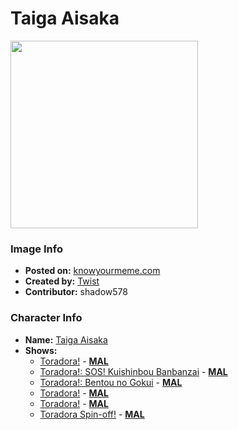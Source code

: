 # Taiga Aisaka

<img src="https://raw.githubusercontent.com/shadow578/Project-Padoru/master/Padoru/toradora-taiga.png" height="300">

### Image Info
* **Posted on:**     [knowyourmeme.com](https://knowyourmeme.com/photos/1436794-padoru)
* **Created by:**    [Twist](https://github.com/shadow578/Project-Padoru/blob/master/table-of-contents/creators/Twist.md)
* **Contributor:**   shadow578

### Character Info
* **Name:**   [Taiga Aisaka](https://myanimelist.net/character/12064)
* **Shows:**
  * [Toradora!](https://github.com/shadow578/Project-Padoru/blob/master/table-of-contents/shows/Toradora.md) - [__MAL__](https://myanimelist.net/anime/4224/Toradora)
  * [Toradora!: SOS! Kuishinbou Banbanzai](https://github.com/shadow578/Project-Padoru/blob/master/table-of-contents/shows/ToradoraSOSKuishinbouBanbanzai.md) - [__MAL__](https://myanimelist.net/anime/6127/Toradora__SOS_Kuishinbou_Banbanzai)
  * [Toradora!: Bentou no Gokui](https://github.com/shadow578/Project-Padoru/blob/master/table-of-contents/shows/ToradoraBentounoGokui.md) - [__MAL__](https://myanimelist.net/anime/11553/Toradora__Bentou_no_Gokui)
  * [Toradora!](https://github.com/shadow578/Project-Padoru/blob/master/table-of-contents/shows/Toradora.md) - [__MAL__](https://myanimelist.net/manga/4368/Toradora)
  * [Toradora!](https://github.com/shadow578/Project-Padoru/blob/master/table-of-contents/shows/Toradora.md) - [__MAL__](https://myanimelist.net/manga/7149/Toradora)
  * [Toradora Spin-off!](https://github.com/shadow578/Project-Padoru/blob/master/table-of-contents/shows/ToradoraSpinoff.md) - [__MAL__](https://myanimelist.net/manga/10550/Toradora_Spin-off)


